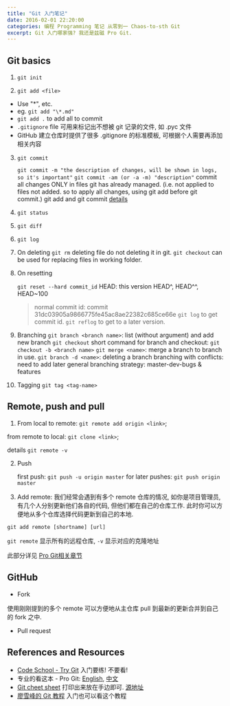 ```yaml
---
title: "Git 入门笔记"
date: 2016-02-01 22:20:00
categories: 编程 Programming 笔记 从零到一 Chaos-to-sth Git
excerpt: Git 入门哪家强? 我还是兹磁 Pro Git.
---
```



## Git basics

1. `git init`

2. `git add <file>`
  - Use "\*", etc.
  - eg. `git add "\*.md"`
  - `git add .` to add all to commit
  - `.gitignore` file 可用来标记出不想被 git 记录的文件, 如 .pyc 文件
  - GitHub 建立仓库时提供了很多 .gitignore 的标准模板, 可根据个人需要再添加相关内容

3. `git commit`

	`git commit -m "the description of changes, will be shown in logs, so it's important"`
	`git commit -am (or -a -m) "description"`
	commit all changes ONLY in files git has already managed. (i.e. not applied to files not added. so to apply all changes, using git add before git commit.)
	git add and git commit
	[details](http://www.liaoxuefeng.com/wiki/0013739516305929606dd18361248578c67b8067c8c017b000/0013745374151782eb658c5a5ca454eaa451661275886c6000)

4. `git status`
5. `git diff`
6. `git log`
7. On deleting 
	`git rm` deleting file do not deleting it in git.
	`git checkout` can be used for replacing files in working folder.

8. On resetting

	`git reset --hard commit_id`
	HEAD: this version
	HEAD^, HEAD^^, HEAD~100
	>normal commit id: commit 31dc03905a9866775fe45ac8ae22382c685ce66e
	`git log`
	to get commit id.
	`git reflog`
	to get to a later version.

 9. Branching
	`git branch <branch name>`: list (without argument) and add new branch
	`git checkout`
	short command for branch and checkout: `git checkout -b <branch name>`
	`git merge <name>`: merge a branch to branch in use.
	`git branch -d <name>`: deleting a branch
	branching with conflicts: need to add later
	general branching strategy: master-dev-bugs & features

10. Tagging
	`git tag <tag-name>`

## Remote, push and pull

1. From local to remote: `git remote add origin <link>`; 

from remote to local: `git clone <link>`; 

details `git remote -v`

2. Push 

	first push: `git push -u origin master`
	for later pushes: `git push origin master`

3. Add remote:
我们经常会遇到有多个 remote 仓库的情况, 如你是项目管理员, 
有几个人分别更新他们各自的代码, 但他们都在自己的仓库工作.
此时你可以方便地从多个仓库选择代码更新到自己的本地.

`git add remote [shortname] [url]`

`git remote` 显示所有的远程仓库, `-v` 显示对应的克隆地址

此部分详见 [Pro Git相关章节](https://git-scm.com/book/zh/v1/Git-%E5%9F%BA%E7%A1%80-%E8%BF%9C%E7%A8%8B%E4%BB%93%E5%BA%93%E7%9A%84%E4%BD%BF%E7%94%A8)


## GitHub

- Fork

使用刚刚提到的多个 remote 可以方便地从主仓库 pull 到最新的更新合并到自己的 fork 之中.

- Pull request

## References and Resources

- [Code School - Try Git](https://try.github.io/) 入门要练! 不要看!
- 专业的看这本 - Pro Git: [English](https://git-scm.com/book/en/v2), [中文](https://git-scm.com/book/zh/v2)
- [Git cheet sheet](http://7xqt2z.com1.z0.glb.clouddn.com/blog%2Ffigures%2F2016-02-01-git-cheat-sheet.png) 打印出来放在手边即可. [源地址](https://www.git-tower.com/blog/git-cheat-sheet/)
- [廖雪峰的 Git 教程](http://www.liaoxuefeng.com/wiki/0013739516305929606dd18361248578c67b8067c8c017b000) 入门也可以看这个教程

